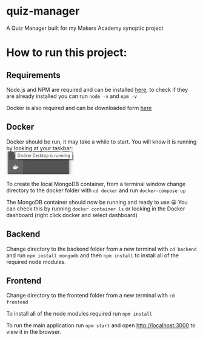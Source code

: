 # quiz-manager
A Quiz Manager built for my Makers Academy synoptic project

# How to run this project:

## Requirements
Node.js and NPM are required and can be installed [here](https://nodejs.org/en/download/), to check if they are already installed you can run `node -v` and `npm -v`

Docker is also required and can be downloaded form [here](https://desktop.docker.com/win/stable/Docker%20Desktop%20Installer.exe)

## Docker

Docker should be run, it may take a while to start. You will know it is running by looking at your taskbar: <br /> ![Docker running](https://github.com/6JoeB/quiz-manager/blob/docker-setup/README_images/docker_running.png?raw=true) 

To create the local MongoDB container, from a terminal window change directory to the docker folder with `cd docker` and run `docker-compose up`

The MongoDB container should now be running and ready to use 😀 You can check this by running `docker container ls` or looking in the Docker dashboard (right click docker and select dashboard)

## Backend

Change directory to the backend folder from a new terminal with `cd backend` and run `npm install mongodb` and then `npm install` to install all of the required node modules.

## Frontend

Change directory to the frontend folder from a new terminal with `cd frontend`

To install all of the node modules required run `npm install`

To run the main application run `npm start` and open [http://localhost:3000](http://localhost:3000) to view it in the browser.

